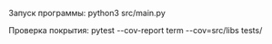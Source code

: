 Запуск программы: python3 src/main.py

Проверка покрытия: pytest --cov-report term --cov=src/libs tests/

